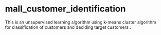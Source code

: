 # mall_customer_identification
This is an unsupervised learning algorithm using k-means cluster algorithm for classification of customers and deciding target customers..
